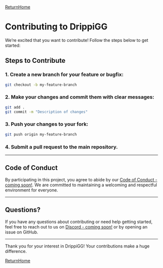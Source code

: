 [ReturnHome](/)
# Contributing to DrippiGG


We’re excited that you want to contribute! Follow the steps below to get started:

## Steps to Contribute

### 1. Create a new branch for your feature or bugfix:
```bash
git checkout -b my-feature-branch
```

### 2. Make your changes and commit them with clear messages:
```bash
git add .
git commit -m "Description of changes"
```

### 3. Push your changes to your fork:
```bash
git push origin my-feature-branch
```

### 4. Submit a pull request to the main repository.

---

## Code of Conduct

By participating in this project, you agree to abide by our [Code of Conduct - coming soon!](). We are committed to maintaining a welcoming and respectful environment for everyone.

---

## Questions?

If you have any questions about contributing or need help getting started, feel free to reach out to us on [Discord - coming soon!]() or by opening an issue on GitHub.

---

Thank you for your interest in DrippiGG! Your contributions make a huge difference.

[ReturnHome](/)
